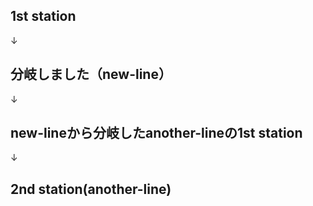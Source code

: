 ## 1st station

↓

## 分岐しました（new-line）

↓

## new-lineから分岐したanother-lineの1st station

↓

## 2nd station(another-line)